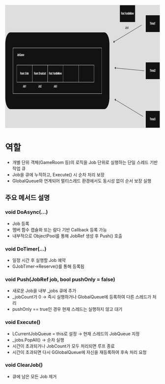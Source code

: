 <img
  src="../../img/jobqueue.jpg"
  width="800"
  height="400"
/>   
# 역할   
- 개별 단위 객체(GameRoom 등)의 로직을 Job 단위로 실행하는 단일 스레드 기반 작업 큐   
- Job을 큐에 누적하고, Execute() 시 순차 처리 보장   
- GlobalQueue와 연계되어 멀티스레드 환경에서도 동시성 없이 순서 보장 실행   
   
## 주요 메서드 설명   
### void DoAsync(...)   
- Job 등록   
- 멤버 함수 캡슐화 또는 람다 기반 Callback 등록 가능   
- 내부적으로 ObjectPool<Job>를 통해 JobRef 생성 후 Push() 호출
   
### void DoTimer(...)   
- 일정 시간 후 실행할 Job 예약   
- GJobTimer->Reserve()를 통해 등록됨   
   
### void Push(JobRef job, bool pushOnly = false)   
- 새로운 Job을 내부 _jobs 큐에 추가   
- _jobCount가 0 → 즉시 실행하거나 GlobalQueue에 등록하여 다른 스레드가 처리   
- pushOnly == true인 경우 현재 스레드는 실행하지 않고 대기   
   
### void Execute()   
- LCurrentJobQueue = this로 설정 → 현재 스레드의 JobQueue 지정   
- _jobs.PopAll() → 순차 실행   
- 시간이 초과되거나 JobCount가 모두 처리되면 루프 종료
- 시간이 초과되면 다시 GGlobalQueue에 자신을 재등록하여 후속 처리 요청   
   
### void ClearJob()    
- 큐에 남은 모든 Job 제거   
